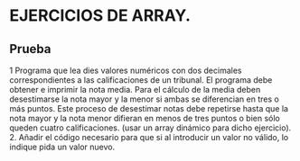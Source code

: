 # EJERCICIOS DE ARRAY.
## Prueba
  1  Programa que lea dies valores numéricos con dos decimales correspondientes a las calificaciones de un tribunal. El programa debe obtener e imprimir la nota   media. Para el cálculo de la media deben desestimarse la nota mayor y la menor si ambas se diferencian en tres o más puntos. Este proceso de desestimar notas debe repetirse hasta que la nota mayor y la nota menor difieran en menos de tres puntos o bien sólo queden cuatro calificaciones. (usar un array dinámico para dicho ejercicio).
  2. Añadir el código necesario para que si al introducir un valor no válido, lo indique pida un valor nuevo.

